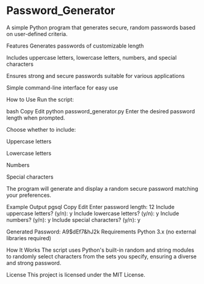 # Password_Generator
A simple Python program that generates secure, random passwords based on user-defined criteria.

Features
Generates passwords of customizable length

Includes uppercase letters, lowercase letters, numbers, and special characters

Ensures strong and secure passwords suitable for various applications

Simple command-line interface for easy use

How to Use
Run the script:

bash
Copy
Edit
python password_generator.py
Enter the desired password length when prompted.

Choose whether to include:

Uppercase letters

Lowercase letters

Numbers

Special characters

The program will generate and display a random secure password matching your preferences.

Example Output
pgsql
Copy
Edit
Enter password length: 12
Include uppercase letters? (y/n): y
Include lowercase letters? (y/n): y
Include numbers? (y/n): y
Include special characters? (y/n): y

Generated Password: A9$dEf7&hJ2k
Requirements
Python 3.x (no external libraries required)

How It Works
The script uses Python's built-in random and string modules to randomly select characters from the sets you specify, ensuring a diverse and strong password.

License
This project is licensed under the MIT License.

